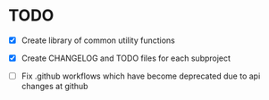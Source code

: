 # TODO

- [x] Create library of common utility functions

- [x] Create CHANGELOG and TODO files for each subproject

- [ ] Fix .github workflows which have become deprecated due to api changes at github
